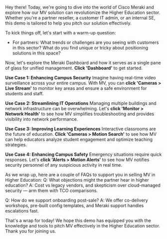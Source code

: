 Hey there! Today, we're going to dive into the world of Cisco Meraki and explore how our MV solution can revolutionize the Higher Education sector. Whether you're a partner reseller, a customer IT admin, or an internal SE, this demo is tailored to help you pitch our solution effectively.

To kick things off, let's start with a warm-up question:
- For partners: What trends or challenges are you seeing with customers in this sector? What do you find unique or tricky about positioning solutions in this space?

Now, let's explore the Meraki Dashboard and how it serves as a single pane of glass for unified management. **Click 'Dashboard'** to get started.

**Use Case 1: Enhancing Campus Security**
Imagine having real-time video surveillance across your entire campus. With MV, you can **click 'Cameras > Live Stream'** to monitor key areas and ensure a safe environment for students and staff.

**Use Case 2: Streamlining IT Operations**
Managing multiple buildings and network infrastructure can be overwhelming. Let's **click 'Monitor > Network Health'** to see how MV simplifies troubleshooting and provides visibility into network performance.

**Use Case 3: Improving Learning Experiences**
Interactive classrooms are the future of education. **Click 'Cameras > Motion Search'** to see how MV can help educators analyze student engagement and optimize teaching strategies.

**Use Case 4: Enhancing Campus Safety**
Emergency situations require quick responses. Let's **click 'Alerts > Motion Alerts'** to see how MV notifies security personnel of any suspicious activity in real time.

As we wrap up, here are a couple of FAQs to support you in selling MV in Higher Education:
Q: What objections might the partner hear in higher education?
A: Cost vs legacy vendors, and skepticism over cloud-managed security — arm them with TCO comparisons.

Q: How do we support onboarding post-sale?
A: We offer co-delivery workshops, pre-built config templates, and Meraki support handles escalations fast.

That's a wrap for today! We hope this demo has equipped you with the knowledge and tools to pitch MV effectively in the Higher Education sector. Thank you for joining us.
